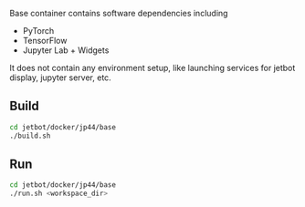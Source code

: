 Base container contains software dependencies including

* PyTorch
* TensorFlow
* Jupyter Lab + Widgets

It does not contain any environment setup, like launching services for jetbot display, jupyter server, etc.

## Build

```bash
cd jetbot/docker/jp44/base
./build.sh
```

## Run

```bash
cd jetbot/docker/jp44/base
./run.sh <workspace_dir>
```
